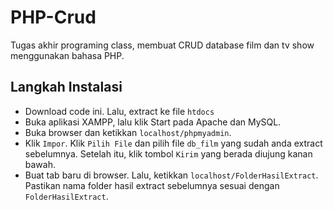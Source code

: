 # PHP-Crud
Tugas akhir programing class, membuat CRUD database film dan tv show menggunakan bahasa PHP. 

## Langkah Instalasi
- Download code ini. Lalu, extract ke file `htdocs`
- Buka aplikasi XAMPP, lalu klik Start pada Apache dan MySQL.
- Buka browser dan ketikkan `localhost/phpmyadmin`.
- Klik `Impor`. Klik `Pilih File` dan pilih file `db_film` yang sudah anda extract sebelumnya. Setelah itu, klik tombol `Kirim` yang berada diujung kanan bawah.
- Buat tab baru di browser. Lalu, ketikkan `localhost/FolderHasilExtract`. Pastikan nama folder hasil extract sebelumnya sesuai dengan `FolderHasilExtract`.

